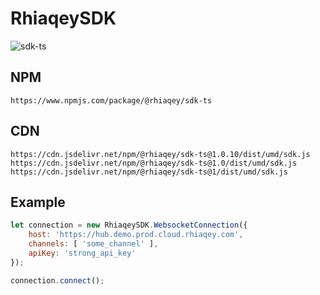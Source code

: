 # RhiaqeySDK

![sdk-ts](https://github.com/rhiaqey/sdk-ts/actions/workflows/pr_merge.yml/badge.svg)

## NPM

```
https://www.npmjs.com/package/@rhiaqey/sdk-ts
```

## CDN

```
https://cdn.jsdelivr.net/npm/@rhiaqey/sdk-ts@1.0.10/dist/umd/sdk.js
https://cdn.jsdelivr.net/npm/@rhiaqey/sdk-ts@1.0/dist/umd/sdk.js
https://cdn.jsdelivr.net/npm/@rhiaqey/sdk-ts@1/dist/umd/sdk.js
```

## Example

```js
let connection = new RhiaqeySDK.WebsocketConnection({
    host: 'https://hub.demo.prod.cloud.rhiaqey.com',
    channels: [ 'some_channel' ],
    apiKey: 'strong_api_key'
});

connection.connect();
```
